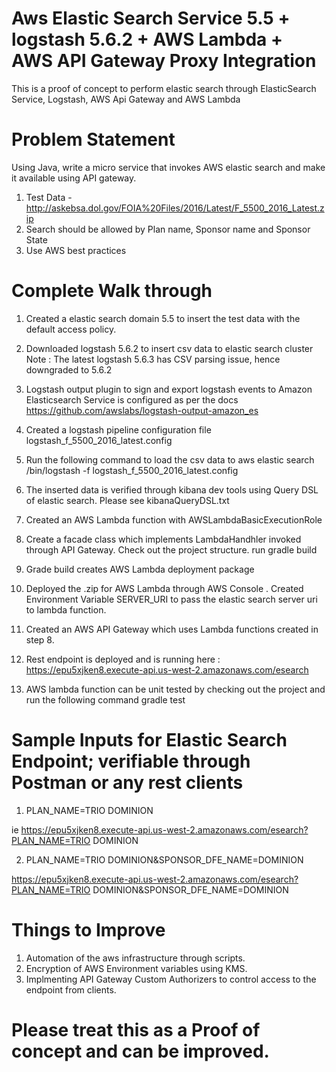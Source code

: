 # Aws Elastic Search Service 5.5 + logstash 5.6.2 + AWS Lambda + AWS API Gateway Proxy Integration 
This is a proof of concept to perform elastic search through ElasticSearch Service, Logstash, AWS Api Gateway and AWS Lambda 

# Problem Statement

Using Java, write a micro service that invokes AWS elastic search and make it available using API gateway.  

1. Test Data - http://askebsa.dol.gov/FOIA%20Files/2016/Latest/F_5500_2016_Latest.zip
2. Search should be allowed by Plan name, Sponsor name and Sponsor State
3. Use AWS best practices 

# Complete Walk through

1. Created a elastic search domain 5.5 to insert the test data with the default access policy.   

2. Downloaded logstash 5.6.2 to insert csv data to elastic search cluster
   Note : The latest logstash 5.6.3 has CSV parsing issue, hence downgraded to 5.6.2
  
3. Logstash output plugin to sign and export logstash events to Amazon Elasticsearch Service is configured as per the docs
   https://github.com/awslabs/logstash-output-amazon_es
  
4. Created a logstash pipeline configuration file logstash_f_5500_2016_latest.config

5. Run the following command to load the csv data to aws elastic search
    <logstash-home>/bin/logstash -f logstash_f_5500_2016_latest.config
    
6. The inserted data is verified through kibana dev tools using Query DSL of elastic search.
    Please see kibanaQueryDSL.txt
    
7. Created an AWS Lambda function with AWSLambdaBasicExecutionRole

8. Create a facade class which implements LambdaHandhler invoked through API Gateway.
    Check out the project structure.
    run gradle build
    
8. Grade build creates AWS Lambda deployment package 

9. Deployed the <Project>.zip for AWS Lambda through AWS Console
   . Created Environment Variable SERVER_URI to pass the elastic search server uri to lambda function.
 
10. Created an AWS API Gateway which uses Lambda functions created in step 8.

11. Rest endpoint is deployed and is running here : 
https://epu5xjken8.execute-api.us-west-2.amazonaws.com/esearch

12. AWS lambda function can be unit tested by checking out the project and run the following command
    gradle test
    
    

# Sample Inputs for Elastic Search Endpoint; verifiable through Postman or any rest clients

1. PLAN_NAME=TRIO DOMINION

ie https://epu5xjken8.execute-api.us-west-2.amazonaws.com/esearch?PLAN_NAME=TRIO DOMINION

2. PLAN_NAME=TRIO DOMINION&SPONSOR_DFE_NAME=DOMINION

https://epu5xjken8.execute-api.us-west-2.amazonaws.com/esearch?PLAN_NAME=TRIO DOMINION&SPONSOR_DFE_NAME=DOMINION

# Things to Improve

1. Automation of the aws infrastructure through scripts.
2. Encryption of AWS Environment variables using KMS.
3. Implmenting API Gateway Custom Authorizers to control access to the endpoint from clients.

# Please treat this as a Proof of concept and can be improved.


